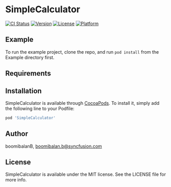# SimpleCalculator

[![CI Status](https://img.shields.io/travis/boomibalanB/SimpleCalculator.svg?style=flat)](https://travis-ci.org/boomibalanB/SimpleCalculator)
[![Version](https://img.shields.io/cocoapods/v/SimpleCalculator.svg?style=flat)](https://cocoapods.org/pods/SimpleCalculator)
[![License](https://img.shields.io/cocoapods/l/SimpleCalculator.svg?style=flat)](https://cocoapods.org/pods/SimpleCalculator)
[![Platform](https://img.shields.io/cocoapods/p/SimpleCalculator.svg?style=flat)](https://cocoapods.org/pods/SimpleCalculator)

## Example

To run the example project, clone the repo, and run `pod install` from the Example directory first.

## Requirements

## Installation

SimpleCalculator is available through [CocoaPods](https://cocoapods.org). To install
it, simply add the following line to your Podfile:

```ruby
pod 'SimpleCalculator'
```

## Author

boomibalanB, boomibalan.b@syncfusion.com

## License

SimpleCalculator is available under the MIT license. See the LICENSE file for more info.
